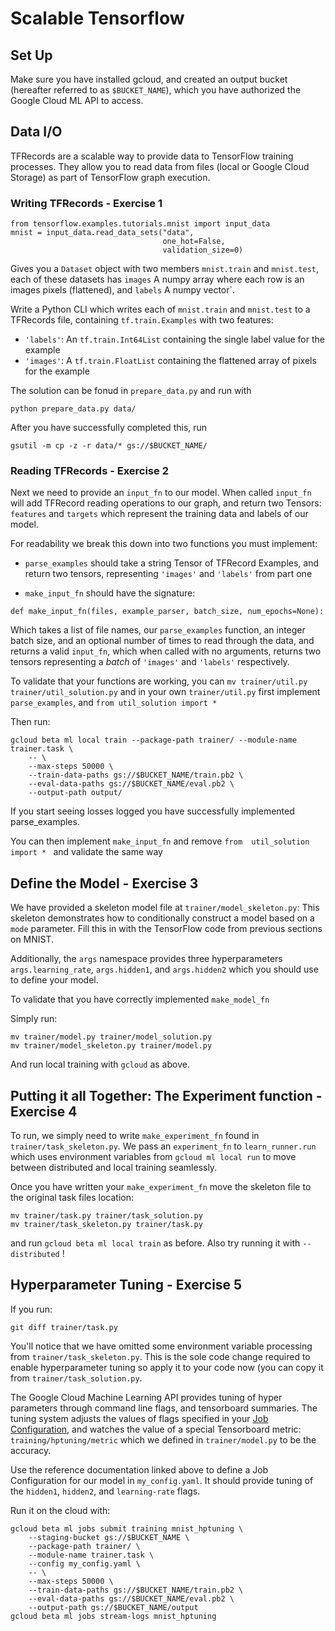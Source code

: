 # Scalable Tensorflow

## Set Up

Make sure you have installed gcloud, and created an output bucket (hereafter referred to as `$BUCKET_NAME`), which you have authorized the Google Cloud ML API to access.

## Data I/O

TFRecords are a scalable way to provide data to TensorFlow training processes. They allow you to read data from files (local or Google Cloud Storage) as part of TensorFlow graph execution.

### Writing TFRecords - Exercise 1

```
from tensorflow.examples.tutorials.mnist import input_data
mnist = input_data.read_data_sets("data",
                                  one_hot=False,
                                  validation_size=0)
```

Gives you a `Dataset` object with two members `mnist.train` and `mnist.test`, each of these datasets has `images` A numpy array where each row is an images pixels (flattened), and `labels` A numpy vector`.

Write a Python CLI which writes each of `mnist.train` and `mnist.test` to a TFRecords file, containing `tf.train.Examples` with two features:

* `'labels'`: An `tf.train.Int64List` containing the single label value for the example
* `'images'`: A `tf.train.FloatList` containing the flattened array of pixels for the example

The solution can be fonud in `prepare_data.py` and run with

```
python prepare_data.py data/
```

After you have successfully completed this, run

```
gsutil -m cp -z -r data/* gs://$BUCKET_NAME/
```

### Reading TFRecords - Exercise 2

Next we need to provide an `input_fn` to our model. When called `input_fn` will add TFRecord reading operations to our graph, and return two Tensors: `features` and `targets` which represent the training data and labels of our model.

For readability we break this down into two functions you must implement:

* `parse_examples` should take a string Tensor of TFRecord Examples, and return two tensors, representing `'images'` and `'labels'` from part one

* `make_input_fn` should have the signature:

```
def make_input_fn(files, example_parser, batch_size, num_epochs=None):
```

Which takes a list of file names, our `parse_examples` function, an integer batch size, and an optional number of times to read through the data, and returns a valid `input_fn`, which when called with no arguments, returns two tensors representing a *batch* of `'images'` and `'labels'` respectively.

To validate that your functions are working, you can `mv trainer/util.py trainer/util_solution.py` and in your own `trainer/util.py` first implement `parse_examples`, and `from util_solution import * `

Then run:

```
gcloud beta ml local train --package-path trainer/ --module-name trainer.task \
    -- \
    --max-steps 50000 \
    --train-data-paths gs://$BUCKET_NAME/train.pb2 \
    --eval-data-paths gs://$BUCKET_NAME/eval.pb2 \
    --output-path output/
```

If you start seeing losses logged you have successfully implemented parse_examples.

You can then implement `make_input_fn` and remove `from  util_solution import * ` and validate the same way

## Define the Model - Exercise 3

We have provided a skeleton model file at `trainer/model_skeleton.py`: This skeleton demonstrates how to conditionally construct a model based on a `mode` parameter. Fill this in with the TensorFlow code from previous sections on MNIST. 

Additionally, the `args` namespace provides three hyperparameters `args.learning_rate`, `args.hidden1`, and `args.hidden2` which you should use to define your model.

To validate that you have correctly implemented `make_model_fn`

Simply run:

```
mv trainer/model.py trainer/model_solution.py
mv trainer/model_skeleton.py trainer/model.py
```

And run local training with `gcloud` as above.

## Putting it all Together: The Experiment function - Exercise 4

To run, we simply need to write `make_experiment_fn` found in `trainer/task_skeleton.py`. We pass an `experiment_fn` to `learn_runner.run` which uses environment variables from `gcloud ml local run` to move between distributed and local training seamlessly.

Once you have written your `make_experiment_fn` move the skeleton file to the original task files location:

```
mv trainer/task.py trainer/task_solution.py
mv trainer/task_skeleton.py trainer/task.py
```


 and run `gcloud beta ml local train` as before. Also try running it with `--distributed` ! 

## Hyperparameter Tuning - Exercise 5

If you run:

```
git diff trainer/task.py
```

You'll notice that we have omitted some environment variable processing from `trainer/task_skeleton.py`. This is the sole code change required to enable hyperparameter tuning so apply it to your code now (you can copy it from `trainer/task_solution.py`.

The Google Cloud Machine Learning API provides tuning of hyper parameters through command line flags, and tensorboard summaries. The tuning system adjusts the values of flags specified in your [Job Configuration](https://cloud.google.com/ml/reference/rest/v1beta1/projects.jobs#TrainingInput), and watches the value of a special Tensorboard metric:
`training/hptuning/metric` which we defined in `trainer/model.py` to be the accuracy.


Use the reference documentation linked above to define a Job Configuration for our model in `my_config.yaml`. It should provide tuning of the `hidden1`, `hidden2`, and `learning-rate` flags.

Run it on the cloud with:

```
gcloud beta ml jobs submit training mnist_hptuning \
    --staging-bucket gs://$BUCKET_NAME \
    --package-path trainer/ \
    --module-name trainer.task \
    --config my_config.yaml \
    -- \
    --max-steps 50000 \
    --train-data-paths gs://$BUCKET_NAME/train.pb2 \
    --eval-data-paths gs://$BUCKET_NAME/eval.pb2 \
    --output-path gs://$BUCKET_NAME/output
gcloud beta ml jobs stream-logs mnist_hptuning
```
